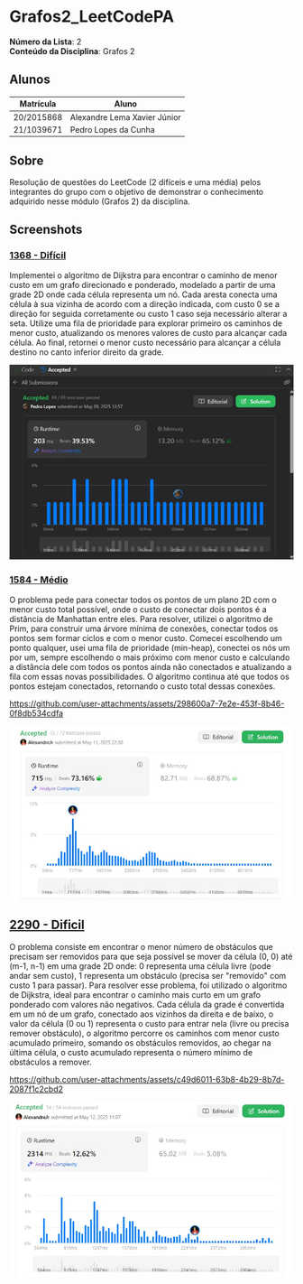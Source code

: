 # Grafos2_LeetCodePA


**Número da Lista**: 2<br>
**Conteúdo da Disciplina**: Grafos 2<br>

## Alunos
|Matrícula | Aluno |
| -- | -- |
| 20/2015868 |  Alexandre Lema Xavier Júnior |
| 21/1039671  |  Pedro Lopes da Cunha |

## Sobre 
Resolução de questões do LeetCode (2 difíceis e uma média) pelos integrantes do grupo com o objetivo de demonstrar o conhecimento adquirido nesse módulo (Grafos 2) da disciplina.

## Screenshots

### [1368 - Difícil](https://leetcode.com/problems/minimum-cost-to-make-at-least-one-valid-path-in-a-grid/description/) 

Implementei o algoritmo de Dijkstra para encontrar o caminho de menor custo em um grafo direcionado e ponderado, modelado a partir de uma grade 2D onde cada célula representa um nó. Cada aresta conecta uma célula à sua vizinha de acordo com a direção indicada, com custo 0 se a direção for seguida corretamente ou custo 1 caso seja necessário alterar a seta. Utilize uma fila de prioridade para explorar primeiro os caminhos de menor custo, atualizando os menores valores de custo para alcançar cada célula. Ao final, retornei o menor custo necessário para alcançar a célula destino no canto inferior direito da grade.

![Print da Resolução 1368](/assets/img1368.jpg)

### [1584 - Médio](https://leetcode.com/problems/min-cost-to-connect-all-points/description/)

O problema pede para conectar todos os pontos de um plano 2D com o menor custo total possível, onde o custo de conectar dois pontos é a distância de Manhattan entre eles. Para resolver, utilizei o algoritmo de Prim, para construir uma árvore mínima de conexões, conectar todos os pontos sem formar ciclos e com o menor custo. Comecei escolhendo um ponto qualquer, usei uma fila de prioridade (min-heap), conectei os nós um por um, sempre escolhendo o mais próximo com menor custo e calculando a distância dele com todos os pontos ainda não conectados e atualizando a fila com essas novas possibilidades. O algoritmo continua até que todos os pontos estejam conectados, retornando o custo total dessas conexões. 


https://github.com/user-attachments/assets/298600a7-7e2e-453f-8b46-0f8db534cdfa

![Print da Resolução 1584](/assets/1584.jpg)

## [2290 - Dificil](https://leetcode.com/problems/minimum-obstacle-removal-to-reach-corner/)

O problema consiste em encontrar o menor número de obstáculos que precisam ser removidos para que seja possível se mover da célula (0, 0) até (m-1, n-1) em uma grade 2D onde: 0 representa uma célula livre (pode andar sem custo), 1 representa um obstáculo (precisa ser "removido" com custo 1 para passar). Para resolver esse problema, foi utilizado o algoritmo de Dijkstra, ideal para encontrar o caminho mais curto em um grafo ponderado com valores não negativos. Cada célula da grade é convertida em um nó de um grafo, conectado aos vizinhos da direita e de baixo, o valor da célula (0 ou 1) representa o custo para entrar nela (livre ou precisa remover obstáculo), o algoritmo percorre os caminhos com menor custo acumulado primeiro, somando os obstáculos removidos, ao chegar na última célula, o custo acumulado representa o número mínimo de obstáculos a remover.

https://github.com/user-attachments/assets/c49d6011-63b8-4b29-8b7d-2087f1c2cbd2

![Print da Resolução 2290](/assets/2290.jpg)





